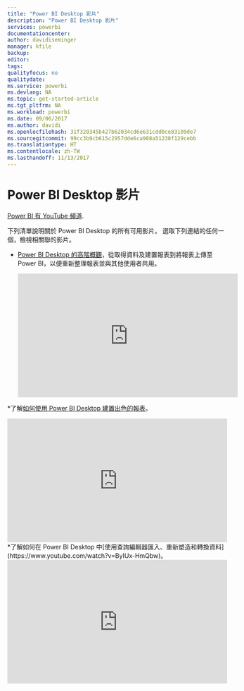 ```yaml
---
title: "Power BI Desktop 影片"
description: "Power BI Desktop 影片"
services: powerbi
documentationcenter: 
author: davidiseminger
manager: kfile
backup: 
editor: 
tags: 
qualityfocus: no
qualitydate: 
ms.service: powerbi
ms.devlang: NA
ms.topic: get-started-article
ms.tgt_pltfrm: NA
ms.workload: powerbi
ms.date: 09/06/2017
ms.author: davidi
ms.openlocfilehash: 31f320345b427b62034cd6e631cdd0ce83109de7
ms.sourcegitcommit: 99cc3b9cb615c2957dde6ca908a51238f129cebb
ms.translationtype: HT
ms.contentlocale: zh-TW
ms.lasthandoff: 11/13/2017
---
```

# <a name="power-bi-desktop-videos"></a>Power BI Desktop 影片
[Power BI 有 YouTube 頻道](http://www.youtube.com/playlist?list=PL1N57mwBHtN2q1WbU5O29rrn_A0lkVv9p).

下列清單說明關於 Power BI Desktop 的所有可用影片。 選取下列連結的任何一個，檢視相關聯的影片。

* [Power BI Desktop 的高階概觀](https://www.youtube.com/watch?v=Qgam9M8I0xA)，從取得資料及建置報表到將報表上傳至 Power BI，以便重新整理報表並與其他使用者共用。
  
  <iframe width="500" height="281" src="https://www.youtube.com/embed/Qgam9M8I0xA" frameborder="0" allowfullscreen></iframe>
*了解[如何使用 Power BI Desktop 建置出色的報表](https://www.youtube.com/watch?v=ByIUx-HmQbw)。
  
  <iframe width="500" height="281" src="https://www.youtube.com/embed/IMAsitQ2cAc" frameborder="0" allowfullscreen></iframe>
*了解如何在 Power BI Desktop 中[使用查詢編輯器匯入、重新塑造和轉換資料](https://www.youtube.com/watch?v=ByIUx-HmQbw)。
  
  <iframe width="500" height="281" src="https://www.youtube.com/embed/ByIUx-HmQbw" frameborder="0" allowfullscreen></iframe>


